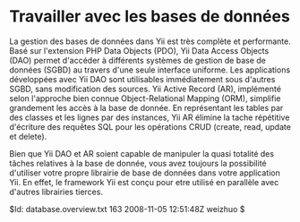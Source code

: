 Travailler avec les bases de données
====================================

La gestion des bases de données dans Yii est très complète et performante. Basé sur l'extension PHP Data Objects (PDO), Yii Data Access Objects (DAO) permet d'accéder à différents systèmes de gestion de base de données (SGBD) au travers d'une seule interface uniforme. Les applications développées avec Yii DAO sont utilisables immédiatement sous d'autres SGBD, sans modification des sources. Yii Active Record (AR), implémenté selon l'approche bien connue Object-Relational Mapping (ORM), simplifie grandement les accès à la base de donnée. En représentant les tables par des classes et les lignes par des instances, Yii AR élimine la tache répétitive d'écriture des requêtes SQL pour les opérations CRUD (create, read, update et delete).

Bien que Yii DAO et AR soient capable de manipuler la quasi totalité des tâches relatives à la base de donnée, vous avez toujours la possibilité d'utiliser votre propre librairie de base de données dans votre application Yii. En effet, le framework Yii est conçu pour etre utilisé en parallèle avec d'autres librairies tierces.

<div class="revision">$Id: database.overview.txt 163 2008-11-05 12:51:48Z weizhuo $</div>
